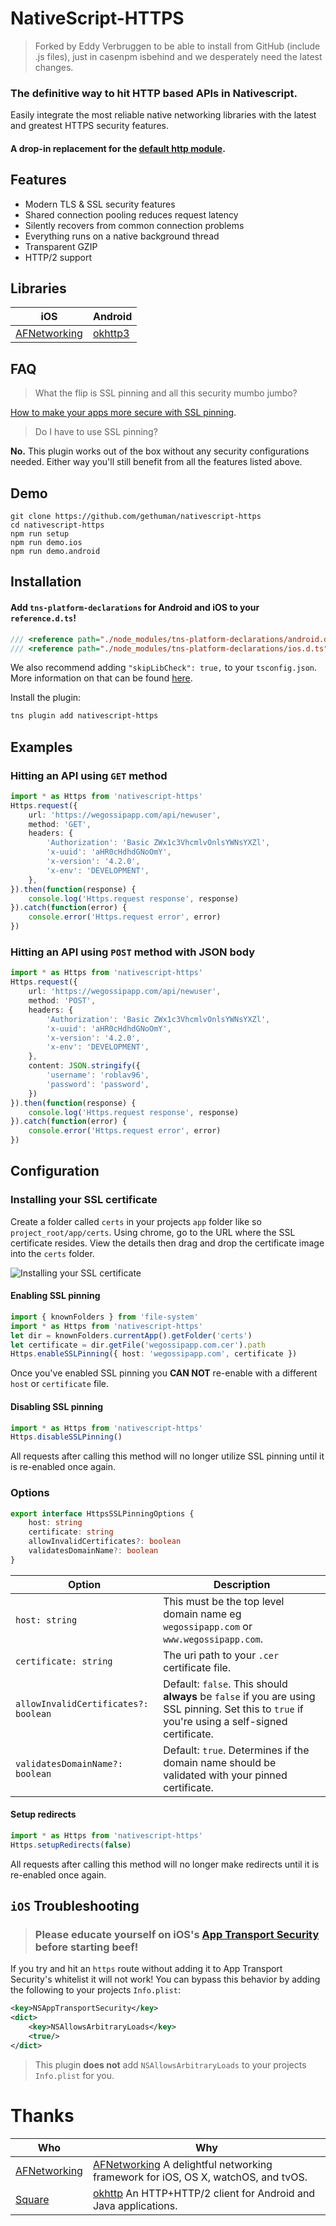 # NativeScript-HTTPS

> Forked by Eddy Verbruggen to be able to install from GitHub (include .js files), just in casenpm isbehind and we desperately need the latest changes.

### The definitive way to hit HTTP based APIs in Nativescript.
Easily integrate the most reliable native networking libraries with the latest and greatest HTTPS security features.
#### A drop-in replacement for the [default http module](https://docs.nativescript.org/cookbook/http#get-response-status-code).

## Features
- Modern TLS & SSL security features
- Shared connection pooling reduces request latency
- Silently recovers from common connection problems
- Everything runs on a native background thread
- Transparent GZIP
- HTTP/2 support

## Libraries
iOS |  Android
-------- | ---------
[AFNetworking](https://github.com/AFNetworking/AFNetworking) | [okhttp3](https://github.com/square/okhttp)

## FAQ
> What the flip is SSL pinning and all this security mumbo jumbo?

[How to make your apps more secure with SSL pinning](https://infinum.co/the-capsized-eight/how-to-make-your-ios-apps-more-secure-with-ssl-pinning).

> Do I have to use SSL pinning?

**No.** This plugin works out of the box without any security configurations needed. Either way you'll still benefit from all the features listed above.

## Demo
```shell
git clone https://github.com/gethuman/nativescript-https
cd nativescript-https
npm run setup
npm run demo.ios
npm run demo.android
```

## Installation
#### Add `tns-platform-declarations` for Android and iOS to your `reference.d.ts`!
```typescript
/// <reference path="./node_modules/tns-platform-declarations/android.d.ts" />
/// <reference path="./node_modules/tns-platform-declarations/ios.d.ts" />
```
We also recommend adding `"skipLibCheck": true,` to your `tsconfig.json`.
More information on that can be found [here](https://github.com/NativeScript/NativeScript/tree/master/tns-platform-declarations).

Install the plugin:
```bash
tns plugin add nativescript-https
```

## Examples
### Hitting an API using `GET` method
```typescript
import * as Https from 'nativescript-https'
Https.request({
	url: 'https://wegossipapp.com/api/newuser',
	method: 'GET',
	headers: {
		'Authorization': 'Basic ZWx1c3VhcmlvOnlsYWNsYXZl',
		'x-uuid': 'aHR0cHdhdGNoOmY',
		'x-version': '4.2.0',
		'x-env': 'DEVELOPMENT',
	},
}).then(function(response) {
	console.log('Https.request response', response)
}).catch(function(error) {
	console.error('Https.request error', error)
})
```
### Hitting an API using `POST` method with JSON body
```typescript
import * as Https from 'nativescript-https'
Https.request({
	url: 'https://wegossipapp.com/api/newuser',
	method: 'POST',
	headers: {
		'Authorization': 'Basic ZWx1c3VhcmlvOnlsYWNsYXZl',
		'x-uuid': 'aHR0cHdhdGNoOmY',
		'x-version': '4.2.0',
		'x-env': 'DEVELOPMENT',
	},
	content: JSON.stringify({
		'username': 'roblav96',
		'password': 'password',
	})
}).then(function(response) {
	console.log('Https.request response', response)
}).catch(function(error) {
	console.error('Https.request error', error)
})
```

## Configuration
### Installing your SSL certificate
Create a folder called `certs` in your projects `app` folder like so `project_root/app/certs`. Using chrome, go to the URL where the SSL certificate resides. View the details then drag and drop the certificate image into the `certs` folder.

![Installing your SSL certificate](http://i.imgur.com/hn4duT3.gif)

#### Enabling SSL pinning
```typescript
import { knownFolders } from 'file-system'
import * as Https from 'nativescript-https'
let dir = knownFolders.currentApp().getFolder('certs')
let certificate = dir.getFile('wegossipapp.com.cer').path
Https.enableSSLPinning({ host: 'wegossipapp.com', certificate })
```
Once you've enabled SSL pinning you **CAN NOT** re-enable with a different `host` or `certificate` file.

#### Disabling SSL pinning
```typescript
import * as Https from 'nativescript-https'
Https.disableSSLPinning()
```
All requests after calling this method will no longer utilize SSL pinning until it is re-enabled once again.

### Options
```typescript
export interface HttpsSSLPinningOptions {
	host: string
	certificate: string
	allowInvalidCertificates?: boolean
	validatesDomainName?: boolean
}
```
Option | Description
------------ | -------------
`host: string` | This must be the top level domain name eg `wegossipapp.com` or `www.wegossipapp.com`.
`certificate: string` | The uri path to your `.cer` certificate file.
`allowInvalidCertificates?: boolean` | Default: `false`. This should **always** be `false` if you are using SSL pinning. Set this to `true` if you're using a self-signed certificate.
`validatesDomainName?: boolean` | Default: `true`. Determines if the domain name should be validated with your pinned certificate.

#### Setup redirects
```typescript
import * as Https from 'nativescript-https'
Https.setupRedirects(false)
```
All requests after calling this method will no longer make redirects until it is re-enabled once again.

## `iOS` Troubleshooting
> ### Please educate yourself on iOS's [App Transport Security](https://github.com/codepath/ios_guides/wiki/App-Transport-Security) before starting beef!

If you try and hit an `https` route without adding it to App Transport Security's whitelist it will not work!
You can bypass this behavior by adding the following to your projects `Info.plist`:
```xml
<key>NSAppTransportSecurity</key>
<dict>
    <key>NSAllowsArbitraryLoads</key>
    <true/>
</dict>
```
> This plugin **does not** add `NSAllowsArbitraryLoads` to your projects `Info.plist` for you.

# Thanks
Who | Why
------------ | -------------
[AFNetworking](https://github.com/AFNetworking) | [AFNetworking](https://github.com/AFNetworking/AFNetworking) A delightful networking framework for iOS, OS X, watchOS, and tvOS.
[Square](http://square.github.io/) | [okhttp](https://github.com/square/okhttp) An HTTP+HTTP/2 client for Android and Java applications.








